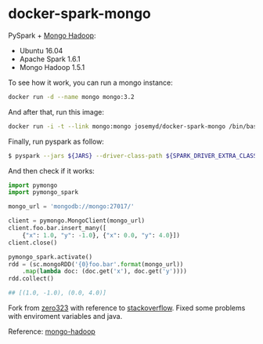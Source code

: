 # docker-spark-mongo
PySpark + [Mongo Hadoop](https://github.com/mongodb/mongo-hadoop):

* Ubuntu 16.04
* Apache Spark 1.6.1
* Mongo Hadoop 1.5.1

To see how it work, you can run a mongo instance:

```bash
docker run -d --name mongo mongo:3.2
```

And after that, run this image:

```bash
docker run -i -t --link mongo:mongo josemyd/docker-spark-mongo /bin/bash
```

Finally, run pyspark as follow:

```bash
$ pyspark --jars ${JARS} --driver-class-path ${SPARK_DRIVER_EXTRA_CLASSPATH}
```
And then check if it works:

```python
import pymongo
import pymongo_spark

mongo_url = 'mongodb://mongo:27017/'

client = pymongo.MongoClient(mongo_url)
client.foo.bar.insert_many([
    {"x": 1.0, "y": -1.0}, {"x": 0.0, "y": 4.0}])
client.close()

pymongo_spark.activate()
rdd = (sc.mongoRDD('{0}foo.bar'.format(mongo_url))
    .map(lambda doc: (doc.get('x'), doc.get('y'))))
rdd.collect()

## [(1.0, -1.0), (0.0, 4.0)]
```

Fork from [zero323](https://hub.docker.com/r/zero323/mongo-spark/) with reference to [stackoverflow](http://stackoverflow.com/questions/33391840/getting-spark-python-and-mongodb-to-work-together). Fixed some problems with enviroment variables and java.

Reference:
[mongo-hadoop](https://github.com/mongodb/mongo-hadoop/tree/master/spark/src/main/python#usage)
